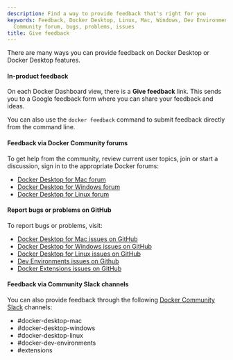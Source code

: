 ```yaml
---
description: Find a way to provide feedback that's right for you
keywords: Feedback, Docker Desktop, Linux, Mac, Windows, Dev Environments, Extensions,
  Community forum, bugs, problems, issues
title: Give feedback
---
```


There are many ways you can provide feedback on Docker Desktop or Docker Desktop features.

#### In-product feedback

On each Docker Dashboard view, there is a **Give feedback** link. This sends you to a Google feedback form where you can share your feedback and ideas.

You can also use the `docker feedback` command to submit feedback directly from the command line.

<script async id="asciicast-KkC0fFrhV8nAzvXUGqay06UXx" src="https://asciinema.org/a/KkC0fFrhV8nAzvXUGqay06UXx.js"></script>

#### Feedback via Docker Community forums

To get help from the community, review current user topics, join or start a
discussion, sign in to the appropriate Docker forums:

- [Docker Desktop for Mac
forum](https://forums.docker.com/c/docker-for-mac)
- [Docker Desktop for Windows forum](https://forums.docker.com/c/docker-for-windows)
- [Docker Desktop for Linux forum](https://forums.docker.com/c/docker-desktop-for-linux/60)

#### Report bugs or problems on GitHub

To report bugs or problems, visit:
- [Docker Desktop for Mac issues on
GitHub](https://github.com/docker/for-mac/issues)
- [Docker Desktop for Windows issues on GitHub](https://github.com/docker/for-win/issues)
- [Docker Desktop for Linux issues on
GitHub](https://github.com/docker/desktop-linux/issues)
- [Dev Environments issues on Github](https://github.com/docker/dev-environments/issues)
- [Docker Extensions issues on GitHub](https://github.com/docker/extensions-sdk/issues)

#### Feedback via Community Slack channels

You can also provide feedback through the following [Docker Community Slack](https://dockr.ly/comm-slack) channels:

- #docker-desktop-mac
- #docker-desktop-windows
- #docker-desktop-linux
- #docker-dev-environments
- #extensions
